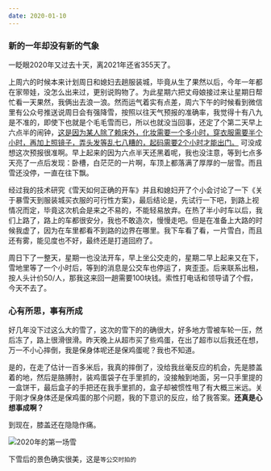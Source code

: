 ```yaml
---
date: 2020-01-10
---
```


### **新的一年却没有新的气象**

一眨眼2020年又过去十天，离2021年还省355天了。

上周六的时候本来计划周日和媳妇去趟服装城，毕竟从生了果然以后，今年一年都在家带娃，没怎么出来过，更别说购物了。为此星期六把丈母娘接过来让星期日帮忙看一天果然，我俩出去浪一浪。然而运气着实有点差，周六下午的时候看到微信里有公众号推送说周日会有强降雪，按照以往天气预报的准确率，我觉得十有八九是不准的，即使下也就是个毛毛雪而已，所以也就没当回事，还定了个第二天早上六点半的闹钟，<u>这是因为某人除了赖床外，化妆需要一个多小时，穿衣服需要半个小时，再加上照镜子，弄头发等乱七八糟的，起码需要2个小时才能出门。</u> 可没成想这次预报很准啊。早上起来的因为六点半天还黑着呢，我也没注意，等到七点多天亮了一点后发现：卧槽，白茫茫的一片啊，车顶上都落满了厚厚的一层雪。而且雪还没停，一直在往下飘。

经过我的技术研究《雪天如何正确的开车》并且和媳妇开了个小会讨论了一下《关于暴雪天到服装城买衣服的可行性方案》，最后结论是，先试行一下吧，到路上视情况而定，毕竟这次机会是来之不易的，不能轻易放弃。在热了半小时车以后，我们上路了，路上的车都很安分，我也不敢造次，慢慢走吧。但是在准备上大路的时候我虚了，因为在车里都看不到路的边界在哪里。我下车看了看，一片雪白，而且还有雾，能见度也不好，最终还是打道回府了。

周日下了一整天，星期一也没法开车，早上坐公交走的，星期二早上起来又在下，雪地里等了一个小时后，等到的消息是公交车也停运了，爽歪歪。后来联系出租，按人头计价50/人，那我这来回一趟需要100块钱。索性打电话和领导请了个假，今天不去了。

### 心有所思，事有所成

好几年没下过这么大的雪了，这次的雪下的的确很大，好多地方雪被车轮一压，然后冻了，路上很滑很滑。昨天晚上从超市买了些鸡蛋，在出了超市以后我还在想，万一不小心摔倒，我是保身体呢还是保鸡蛋呢？我也不知道。

是的，在走了估计一百多米后，我真的摔倒了，没给我丝毫反应的机会，先是膝盖着的地，然后是胳膊肘，装鸡蛋袋子在手里抓的，没接触到地面，另一只手里提的一盒饼干，最后盒子的手把还在我手里抓的，盒子却被惯性甩了有大概三米远。关于刚才保身体还是保鸡蛋的那个问题，我的下意识的反应，给了我答案。**还真是心想事成啊？**

到现在，膝盖还在隐隐作痛。

![2020年的第一场雪](https://img.010316.xyz/usr/hugo/2020/01/%E9%9B%AA.jpg)

下雪后的景色确实很美，这是`等公交时拍的`